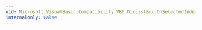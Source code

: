 ```yaml
---
uid: Microsoft.VisualBasic.Compatibility.VB6.DirListBox.OnSelectedIndexChanged(System.EventArgs)
internalonly: False
---
```

